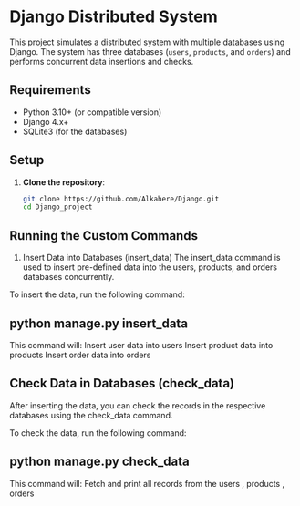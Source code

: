 # Django Distributed System

This project simulates a distributed system with multiple databases using Django. The system has three databases (`users`, `products`, and `orders`) and performs concurrent data insertions and checks.

## Requirements

- Python 3.10+ (or compatible version)
- Django 4.x+
- SQLite3 (for the databases)

## Setup

1. **Clone the repository**:
   ```bash
   git clone https://github.com/Alkahere/Django.git
   cd Django_project

## Running the Custom Commands
1. Insert Data into Databases (insert_data)
The insert_data command is used to insert pre-defined data into the users, products, and orders databases concurrently.

To insert the data, run the following command:
## python manage.py insert_data

This command will:
Insert user data into users
Insert product data into products
Insert order data into orders

## Check Data in Databases (check_data)
After inserting the data, you can check the records in the respective databases using the check_data command.

To check the data, run the following command:
## python manage.py check_data

This command will:
Fetch and print all records from the users , products , orders


